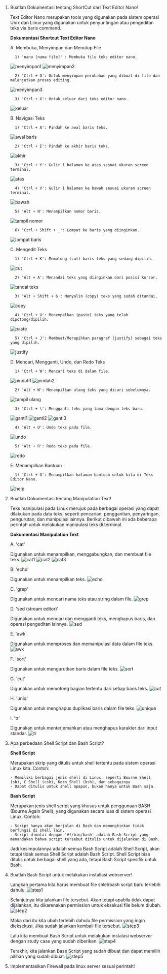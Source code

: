1. Buatlah Dokumentasi tentang ShortCut dari Text Editor Nano!

      Text Editor Nano merupakan tools yang digunakan pada sistem operasi Unix dan Linux yang digunakan untuk penyuntingan atau pengeditan teks via baris command.

   **Dokumentasi Shortcut Text Editor Nano**

   A. Membuka, Menyimpan dan Menutup File

         1) 'nano [nama file]' : Membuka file teks editor nano.
   ![menyimpan1](https://github.com/user-attachments/assets/9af30f64-6628-498d-9e8d-fbddee987cdd)
   ![menyimpan2](https://github.com/user-attachments/assets/3b2abc4d-0d39-4ae3-926f-e79cf2e8b3e0)

         2) 'Ctrl + O': Untuk menyimpan perubahan yang dibuat di file dan melanjutkan proses editing.
   ![menyimpan3](https://github.com/user-attachments/assets/b1ef71c1-b511-4507-bb33-8e720eb828a6)

         3) 'Ctrl + X': Untuk keluar dari teks editor nano.
   ![keluar](https://github.com/user-attachments/assets/4d2fbb87-5796-4c87-b805-c383eaccd02e)

   
   B. Navigasi Teks
   
         1) 'Ctrl + A': Pindah ke awal baris teks.
    ![awal baris](https://github.com/user-attachments/assets/fd17d027-f8a0-47b8-bc38-a60c8fb912fd)

         2) 'Ctrl + E': Pindah ke akhir baris teks.
   ![akhir](https://github.com/user-attachments/assets/9bd7b493-1b10-481f-9e78-d449d7a4a6f9)

         3) 'Ctrl + Y': Gulir 1 halaman ke atas sesuai ukuran screen terminal.
   ![atas](https://github.com/user-attachments/assets/268795f6-6c1d-4365-9a1a-b38686a124ff)

         4) 'Ctrl + V': Gulir 1 halaman ke bawah sesuai ukuran screen terminal.
   ![bawah](https://github.com/user-attachments/assets/2f93add7-d855-4f27-96b1-f18fe5e73570)

         5) 'Alt + N': Menampilkan nomor baris.
   ![tampil nomor](https://github.com/user-attachments/assets/cb89245f-a51b-4d19-ab56-1e6f04e9cb74)

         6) 'Ctrl + Shift + _': Lompat ke baris yang diinginkan.
   ![lompat baris](https://github.com/user-attachments/assets/b5d1418c-0478-4eeb-86f1-63a6fdb710a7)

   
   C. Mengedit Teks
   
         1) 'Ctrl + K': Memotong (cut) baris teks yang sedang dipilih.
   ![cut](https://github.com/user-attachments/assets/e5a94c2d-817e-47f7-aabe-7b5b6a265aa0)

         2) 'Alt + A': Menandai teks yang diinginkan dari posisi kursor.
   ![tandai teks](https://github.com/user-attachments/assets/f7375868-3e08-473a-9e0c-273429ac7493)

         3) 'Alt + Shift + 6': Menyalin (copy) teks yang sudah ditandai.
   ![copy](https://github.com/user-attachments/assets/9f2d8b1a-223b-465c-8921-71138c717ef5)

         4) 'Ctrl + U': Menempelkan (paste) teks yang telah dipotong/dipilih.
   ![paste](https://github.com/user-attachments/assets/eb80fe46-c938-44f8-ba7b-0d509e25afc1)

         5) 'Ctrl + J': Membuat/Merapihkan paragraf (justify) sebagai teks yang dipilih.
   ![justify](https://github.com/user-attachments/assets/1e809185-e2d0-4435-8d11-93d3375ad907)

   
   D. Mencari, Mengganti, Undo, dan Redo Teks
   
         1) 'Ctrl + W': Mencari teks di dalam file.
   ![pindah1](https://github.com/user-attachments/assets/b7663132-4275-4195-859c-fd058f0222c3)
   ![pindah2](https://github.com/user-attachments/assets/d012de3d-1bd5-426f-9526-6557d45021d8)

         2) 'Alt + W': Menampilkan ulang teks yang dicari sebelumnya.
   ![tampil ulang](https://github.com/user-attachments/assets/7a09ebab-4838-48ff-b0be-bd4197ac8c7d)

         3) 'Ctrl + \': Mengganti teks yang lama dengan teks baru.
   ![ganti1](https://github.com/user-attachments/assets/76775e80-3cb7-49b9-90f1-6991b2f1d5be)
   ![ganti2](https://github.com/user-attachments/assets/760d9718-dba2-4cf7-9f4a-c93e57c2cb6b)
   ![ganti3](https://github.com/user-attachments/assets/55209819-23eb-4a48-b844-e3713f2fe6e4)

         4) 'Alt + U': Undo teks pada file.
   ![undo](https://github.com/user-attachments/assets/5451c09e-c650-4893-9d1e-6d66197ffa06)

         5) 'Alt + R': Redo teks pada file.
   ![redo](https://github.com/user-attachments/assets/ad90a1b4-53a7-4a2c-89e9-d8792916ca63)

   E. Menampilkan Bantuan
   
         1) 'Ctrl + G': Menampilkan halaman bantuan untuk kita di Teks Editor Nano.
   ![help](https://github.com/user-attachments/assets/fd5214a8-4800-4ca4-afa3-7f04400d5ee9)

   
2. Buatlah Dokumentasi tentang Manipulation Text!

      Teks manipulasi pada Linux merujuk pada berbagai operasi yang dapat dilakukan pada data teks, seperti pencarian, penggantian, penyaringan, pengurutan, dan manipulasi lainnya. Berikut dibawah ini ada beberapa perintah untuk melakukan manipulasi teks di terminal.

      **Dokumentasi Manipulation Text**

      A. 'cat'

     Digunakan untuk menampilkan, menggabungkan, dan membuat file teks.
   ![cat1](https://github.com/user-attachments/assets/9848eee8-374e-4003-88bf-039aee2682db)
   ![cat2](https://github.com/user-attachments/assets/caea894d-56e8-4353-82df-e3c3d7a541aa)
   ![cat3](https://github.com/user-attachments/assets/d8bfd9dc-ccf0-40ac-9fa8-1aed558547b6)

      B. 'echo'

     Digunakan untuk menampilkan teks.
   ![echo](https://github.com/user-attachments/assets/9b9be6eb-686f-436c-8ed9-fe2b8b0713cb)


      C. 'grep'

     Digunakan untuk mencari nama teks atau string dalam file.
   ![grep](https://github.com/user-attachments/assets/d1b5e191-18e9-4f02-9301-9fdc4390cf16)


      D. 'sed (stream editor)'

     Digunakan untuk mencari dan mengganti teks, menghapus baris, dan operasi pengeditan lainnya.
   ![sed](https://github.com/user-attachments/assets/74240223-eb4d-4d7e-bd93-bbd1d7c70ffe)


      E. 'awk'

     Digunakan untuk memproses dan memanipulasi data dalam file teks.
   ![awk](https://github.com/user-attachments/assets/0fea1143-26ba-48b7-860e-9b8e73235314)


      F. 'sort'

     Digunakan untuk mengurutkan baris dalam file teks.
   ![sort](https://github.com/user-attachments/assets/052d38e1-4ea6-4aca-9bc5-a11b13014ef3)


      G. 'cut'

     Digunakan untuk memotong bagian tertentu dari setiap baris teks.
   ![cut](https://github.com/user-attachments/assets/d3e12307-61cd-4db8-a6b0-57c9d2af8af3)


      H. 'uniq'

     Digunakan untuk menghapus duplikasi baris dalam file teks.
   ![unique](https://github.com/user-attachments/assets/a63b0dcf-7f47-431b-9dd3-1d044a3e3993)


      I. 'tr'

     Digunakan untuk menterjemahkan atau menghapus karakter dari input standar.
   ![tr](https://github.com/user-attachments/assets/f4c241c1-8173-40ed-bb77-93cffa3937bc)


3. Apa perbedaan Shell Script dan Bash Script?

      **Shell Script**

   Merupakan skrip yang ditulis untuk shell tertentu pada sistem operasi Linux kita.
      Contoh:
      ```
      - Memiliki berbagai jenis shell di Linux, seperti Bourne Shell (sh), C Shell (csh), Korn Shell (ksh), dan sebagainya
      - Dapat ditulis untuk shell apapun, bukan hanya untuk Bash saja. 
      ```
      
      **Bash Script**

   Merupakan jenis shell script yang khusus untuk penggunaan BASH (Bourne Again Shell), yang digunakan secara luas di sistem operasi Linux.
      Contoh:
      ```
      - Script hanya akan berjalan di Bash dan memungkinkan tidak berfungsi di shell lain.
      - Script dimulai dengan '#!/bin/bash' adalah Bash Script yang menandakan bahwa script tersebut ditulis untuk dijalankan di Bash.
      ```
      
      Jadi kesimpulannya adalah semua Bash Script adalah Shell Script, akan tetapi tidak semua Shell Script adalah Bash Script. Shell Script bisa ditulis untuk berbagai shell yang ada, tetapi Bash Script spesifik untuk Bash.


4. Buatlah Bash Script untuk melakukan installasi webserver!

      Langkah pertama kita harus membuat file shlel/bash script baru terlebih dahulu.
   ![step1](https://github.com/user-attachments/assets/55567dc4-b060-4159-9f3c-46a67d22e125)

      Selanjutnya kita jalankan file tersebut. Akan tetapi apabila tidak dapat dijalankan, itu dikarenakan permission untuk eksekusi file belum diubah.
   ![step2](https://github.com/user-attachments/assets/90982c03-33be-48c8-b660-ddbd7c3414cd)
   
      Maka dari itu kita ubah terlebih dahulu file permission yang ingin dieksekusi. Jika sudah jalankan kembali file tersebut.
   ![step3](https://github.com/user-attachments/assets/b6f768f6-f753-4f5e-8bbf-89e2f48e73e9)
   
      Lalu kita membuat Bash Script untuk melakukan instalasi webserver dengan study case yang sudah diberikan.
   ![step4](https://github.com/user-attachments/assets/58cf60f5-f411-4135-a20a-17594a78845d)

      Terakhir, kita jalankan Base Script yang sudah dibuat dan dapat memilih pilihan yang sudah dibuat.
   ![step5](https://github.com/user-attachments/assets/6eca2ef5-b49b-4bfb-b649-c077d9d46518)


5. Implementasikan Firewall pada linux server sesuai perintah!
